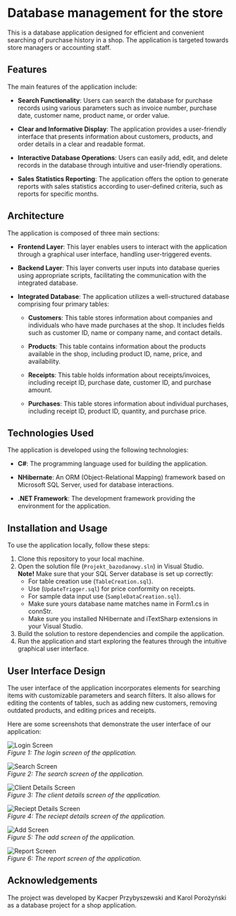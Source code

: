 # Database management for the store

This is a database application designed for efficient and convenient searching of purchase history in a shop. The application is targeted towards store managers or accounting staff.

## Features

The main features of the application include:

- **Search Functionality**: Users can search the database for purchase records using various parameters such as invoice number, purchase date, customer name, product name, or order value.

- **Clear and Informative Display**: The application provides a user-friendly interface that presents information about customers, products, and order details in a clear and readable format.

- **Interactive Database Operations**: Users can easily add, edit, and delete records in the database through intuitive and user-friendly operations.

- **Sales Statistics Reporting**: The application offers the option to generate reports with sales statistics according to user-defined criteria, such as reports for specific months.

## Architecture

The application is composed of three main sections:

- **Frontend Layer**: This layer enables users to interact with the application through a graphical user interface, handling user-triggered events.

- **Backend Layer**: This layer converts user inputs into database queries using appropriate scripts, facilitating the communication with the integrated database.

- **Integrated Database**: The application utilizes a well-structured database comprising four primary tables:

  - **Customers**: This table stores information about companies and individuals who have made purchases at the shop. It includes fields such as customer ID, name or company name, and contact details.

  - **Products**: This table contains information about the products available in the shop, including product ID, name, price, and availability.

  - **Receipts**: This table holds information about receipts/invoices, including receipt ID, purchase date, customer ID, and purchase amount.

  - **Purchases**: This table stores information about individual purchases, including receipt ID, product ID, quantity, and purchase price.

## Technologies Used

The application is developed using the following technologies:

- **C#**: The programming language used for building the application.

- **NHibernate**: An ORM (Object-Relational Mapping) framework based on Microsoft SQL Server, used for database interactions.

- **.NET Framework**: The development framework providing the environment for the application.

## Installation and Usage

To use the application locally, follow these steps:

1. Clone this repository to your local machine.
2. Open the solution file (`Projekt_bazodanowy.sln`) in Visual Studio. <br/>
   **Note!** 
   Make sure that your SQL Server database is set up correctly:
    - For table creation use (`TableCreation.sql`).
    - Use (`UpdateTrigger.sql`) for price conformity on receipts.
    - For sample data input use (`SampleDataCreation.sql`).
    - Make sure yours database name matches name in Form1.cs in connStr.
    - Make sure you installed NHibernate and iTextSharp extensions in your Visual Studio.
3. Build the solution to restore dependencies and compile the application.
4. Run the application and start exploring the features through the intuitive graphical user interface.

## User Interface Design

The user interface of the application incorporates elements for searching items with customizable parameters and search filters. It also allows for editing the contents of tables, such as adding new customers, removing outdated products, and editing prices and receipts.

Here are some screenshots that demonstrate the user interface of our application:

![Login Screen](docs/login_screen.png) <br/>
*Figure 1: The login screen of the application.*

![Search Screen](docs/searching_screen.png) <br/>
*Figure 2: The search screen of the application.*

![Client Details Screen](docs/client_details_screen.PNG) <br/>
*Figure 3: The client details screen of the application.*

![Reciept Details Screen](docs/reciept_details_screen.PNG) <br/>
*Figure 4: The reciept details screen of the application.*

![Add Screen](docs/adding_screen.png) <br/>
*Figure 5: The add screen of the application.*

![Report Screen](docs/report_screen.png) <br/>
*Figure 6: The report screen of the application.*
## Acknowledgements

The project was developed by Kacper Przybyszewski and Karol Porożyński as a database project for a shop application.
